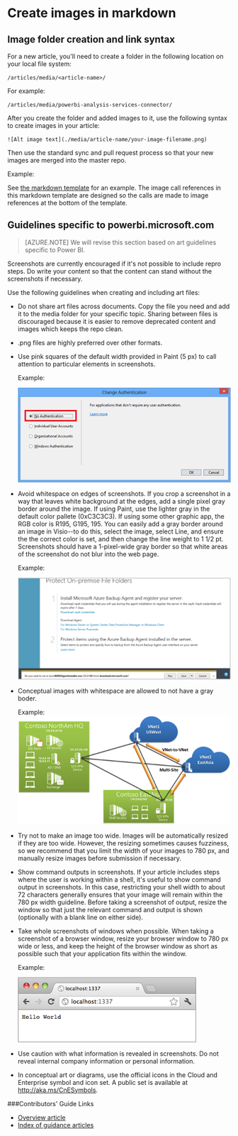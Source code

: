 <properties
    pageTitle="Create images in markdown"
    description="Explains how to create images in markdown according to guidelines set for the Power BI repositories."
    services=""
    solutions=""
    documentationCenter=""
    authors="mblythe"
    manager="dongill"
    editor="NA"/>

<tags
    ms.service="contributor-guide"
    ms.devlang=""
    ms.topic="article"
    ms.tgt_pltfrm=""
    ms.workload=""
    ms.date="09/01/2015"
    ms.author="mblythe" />

# Create images in markdown

## Image folder creation and link syntax

For a new article, you'll need to create a folder in the following location on your local file system:

    /articles/media/<article-name>/

For example:

    /articles/media/powerbi-analysis-services-connector/

After you create the folder and added images to it, use the following syntax to create images in your article:

```
![Alt image text](./media/article-name/your-image-filename.png)
```

Then use the standard sync and pull request process so that your new images are merged into the master repo.

Example:

See [the markdown template](https://raw.githubusercontent.com/Azure/powerbi-content-pr/master/examples/_markdown-template.md) for an example.  The image call references in this markdown template are designed so the calls are made to image references at the bottom of the template.

## Guidelines specific to powerbi.microsoft.com

> [AZURE.NOTE] We will revise this section based on art guidelines specific to Power BI.

Screenshots are currently encouraged if it's not possible to include repro steps. Do write your content so that the content can stand without the screenshots if necessary.

Use the following guidelines when creating and including art files:
- Do not share art files across documents. Copy the file you need and add it to the media folder for your specific topic. Sharing between files is discouraged because it is easier to remove deprecated content and images which keeps the repo clean.

- .png files are highly preferred over other formats.

- Use pink squares of the default width provided in Paint (5 px) to call attention to particular elements in screenshots.  

    Example:
    
    ![This is an example of a red square used as a callout.](./media/create-images-markdown/gs13noauth.png)

- Avoid whitespace on edges of screenshots. If you crop a screenshot in a way that leaves white background at the edges, add a single pixel gray border around the image.  If using Paint, use the lighter gray in the default color pallete (0xC3C3C3). If using some other graphic app, the RGB color is R195, G195, 195. You can easily add a gray border around an image in Visio--to do this, select the image, select Line, and ensure the the correct color is set, and then change the line weight to 1 1/2 pt.  Screenshots should have a 1-pixel-wide gray border so that white areas of the screenshot do not blur into the web page.

    Example:

    ![This is an example of a gray border around whitespace.](./media/create-images-markdown/agent.png)

- Conceptual images with whitespace are allowed to not have a gray boder.  
    
    Example:
    ![This is an example of a conceptual image with whitespace and no gray border.](./media/create-images-markdown/ic727360.png)

- Try not to make an image too wide.  Images will be automatically resized if they are too wide. However, the resizing sometimes causes fuzziness, so we recommend that you limit the width of your images to 780 px, and manually resize images before submission if necessary.

- Show command outputs in screenshots.  If your article includes steps where the user is working within a shell, it's useful to show command output in screenshots. In this case, restricting your shell width to about 72 characters generally ensures that your image will remain within the 780 px width guideline. Before taking a screenshot of output, resize the window so that just the relevant command and output is shown (optionally with a blank line on either side).

- Take whole screenshots of windows when possible. When taking a screenshot of a browser window, resize your browser window to 780 px wide or less, and keep the height of the browser window as short as possible such that your application fits within the window.

    Example:

    ![This is an example of a browser window screenshot.](./media/create-images-markdown/helloworldlocal.png)

- Use caution with what information is revealed in screenshots.  Do not reveal internal company information or personal information.

- In conceptual art or diagrams, use the official icons in the Cloud and Enterprise symbol and icon set. A public set is available at http://aka.ms/CnESymbols.

###Contributors' Guide Links

- [Overview article](./../README.md)
- [Index of guidance articles](./contributor-guide-index.md)
